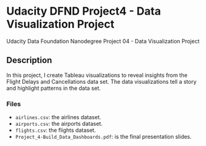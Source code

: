 # Udacity DFND Project4 - Data Visualization Project
Udacity Data Foundation Nanodegree Project 04 - Data Visualization Project

## Description
In this project, I create Tableau visualizations to reveal insights from the Flight Delays and Cancellations data set. The data visualizations tell a story and highlight patterns in the data set.

### Files
- ```airlines.csv```: the airlines dataset.
- ```airports.csv```: the airports dataset.
- ```flights.csv```: the flights dataset.
- ```Project_4-Build_Data_Dashboards.pdf```: is the final presentation slides.

